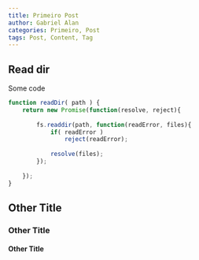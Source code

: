 ```yaml
---
title: Primeiro Post
author: Gabriel Alan
categories: Primeiro, Post
tags: Post, Content, Tag
---
```


## Read dir

Some code

```js
function readDir( path ) {
	return new Promise(function(resolve, reject){
		
		fs.readdir(path, function(readError, files){
			if( readError )
				reject(readError);
				
			resolve(files);
		});
		
	});
}
```

## Other Title
### Other Title
#### Other Title